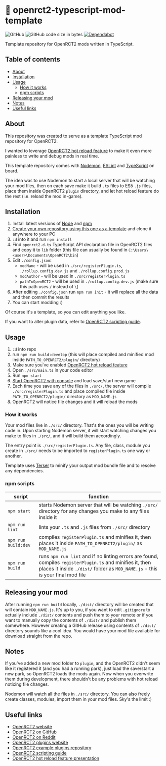 # 🎢 openrct2-typescript-mod-template
![GitHub](https://img.shields.io/github/license/wisnia74/openrct2-typescript-mod-template) ![GitHub code size in bytes](https://img.shields.io/github/languages/code-size/wisnia74/openrct2-typescript-mod-template) [![Dependabot](https://badgen.net/badge/Dependabot/enabled/green?icon=dependabot)](https://dependabot.com/)

Template repository for OpenRCT2 mods written in TypeScript.

## Table of contents
  * [About](#about)
  * [Installation](#installation)
  * [Usage](#usage)
     * [How it works](#how-it-works)
     * [npm scripts](#npm-scripts)
  * [Releasing your mod](#releasing-your-mod)
  * [Notes](#notes)
  * [Useful links](#useful-links)

## About

This repository was created to serve as a template TypeScript mod repository for OpenRCT2.

I wanted to leverage [OpenRCT2 hot reload feature](https://github.com/OpenRCT2/OpenRCT2/blob/master/distribution/scripting.md#writing-scripts) to make it even more painless to write and debug mods in real time.

This template repository comes with [Nodemon](https://nodemon.io/), [ESLint](https://eslint.org/) and [TypeScript](https://www.typescriptlang.org/) on board.

The idea was to use Nodemon to start a local server that will be watching your mod files, then on each save make it build `.ts` files to ES5 `.js` files, place them inside OpenRCT2 `plugin` directory, and let hot reload feature do the rest (i.e. reload the mod in-game).

## Installation

1. Install latest versions of [Node](https://nodejs.org/en/) and [npm](https://www.npmjs.com/get-npm)
2. [Create your own repository using this one as a template](https://docs.github.com/en/free-pro-team@latest/github/creating-cloning-and-archiving-repositories/creating-a-repository-from-a-template) and clone it anywhere to your PC
3. `cd` into it and run `npm install`
4. Find `openrct2.d.ts` TypeScript API declaration file in OpenRCT2 files and copy it to `lib` folder (this file can usually be found in `C:\Users\<user>\Documents\OpenRCT2\bin`)
5. Edit `./config.json`:
    - `modName` - will be used in `./src/registerPlugin.ts`, `./rollup.config.dev.js` and `./rollup.config.prod.js`
    - `modAuthor` - will be used in `./src/registerPlugin.ts`
    - `pathToOpenRCT2` - will be used in `./rollup.config.dev.js` (make sure this path uses `/` instead of `\`)
6. After editing `./config.json` run `npm run init` - it will replace all the data and then commit the results
7. You can start modding :)

Of course it's a template, so you can edit anything you like.

If you want to alter plugin data, refer to [OpenRCT2 scripting guide](https://github.com/OpenRCT2/OpenRCT2/blob/master/distribution/scripting.md).

## Usage

1. `cd` into repo
2. run `npm run build:develop` (this will place compiled and minified mod inside `PATH_TO_OPENRCT2/plugin/` directory)
3. Make sure you've enabled [OpenRCT2 hot reload feature](https://github.com/OpenRCT2/OpenRCT2/blob/master/distribution/scripting.md#writing-scripts)
4. Open `./src/main.ts` in your code editor
5. Run `npm start`
6. [Start OpenRCT2 with console](https://github.com/OpenRCT2/OpenRCT2/blob/master/distribution/scripting.md#writing-scripts) and load save/start new game
7. Each time you save any of the files in `./src/`, the server will compile `./src/registerPlugin.ts` and place compiled file inside `PATH_TO_OPENRCT2/plugin/` directory as `MOD_NAME.js`
8. OpenRCT2 will notice file changes and it will reload the mods

### How it works

Your mod files live in `./src/` directory. That's the ones you will be writing code in.
Upon starting Nodemon server, it will start watching changes you make to files in `./src/`, and it will build them accordingly.

The entry point is `./src/registerPlugin.ts`. Any file, class, module you create in `./src/` needs to be imported to `registerPlugin.ts` one way or another.

Template uses [Terser](https://github.com/terser/terser) to minify your output mod bundle file and to resolve any dependencies.

### npm scripts

|script|function|
|--|--|
|`npm start`|starts Nodemon server that will be watching `./src/` directory for any changes you make to any files inside it|
|`npm run lint`|lints your `.ts` and `.js` files from `./src/` directory|
|`npm run build:dev`|compiles `registerPlugin.ts` and minifies it, then places it inside `PATH_TO_OPENRCT2/plugin/` as `MOD_NAME.js`|
|`npm run build`|runs `npm run lint` and if no linting errors are found, compiles `registerPlugin.ts` and minifies it, then places it inside `./dist/` folder as `MOD_NAME.js` - this is your final mod file|

## Releasing your mod

After running `npm run build` locally, `./dist/` directory will be created that will contain `MOD_NAME.js`.
It's up to you, if you want to edit `.gitignore` to actually include `./dist/` contents and push them to your remote or if you want to manually copy the contents of `./dist/` and publish them somewhere. However creating a GitHub release using contents of `./dist/` directory sounds like a cool idea. You would have your mod file available for download straight from the repo.

## Notes

If you've added a new mod folder to `plugin`, and the OpenRCT2 didn't seem like it registered it (and you had a running park), just load the save/start a new park, so OpenRCT2 loads the mods again. Now when you overwrite them during development, there shouldn't be any problems with hot reload noticing file changes.

Nodemon will watch all the files in `./src/` directory. You can also freely create classes, modules, import them in your mod files.
Sky's the limit :)

## Useful links

- [OpenRCT2 website](https://openrct2.io/)
- [OpenRCT2 on GitHub](https://github.com/OpenRCT2)
- [OpenRCT2 on Reddit](https://www.reddit.com/r/openrct2)
- [OpenRCT2 plugins website](https://openrct2plugins.org/)
- [OpenRCT2 example plugins repository](https://github.com/OpenRCT2/plugin-samples)
- [OpenRCT2 scripting guide](https://github.com/OpenRCT2/OpenRCT2/blob/develop/distribution/scripting.md)
- [OpenRCT2 hot reload feature presentation](https://www.youtube.com/watch?v=jmjWzEhmDjk)
